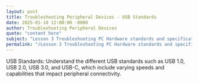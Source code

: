 ```yaml
---
layout: post
title: Troubleshooting Peripheral Devices - USB Standards
date: 2025-01-10 12:00:00 -0000
author: Troubleshooting Peripheral Devices
quote: "content here"
subject: "Lesson 3 Troubleshooting PC Hardware standards and specifications"
permalink: "/Lesson 3 Troubleshooting PC Hardware standards and specifications/Troubleshooting Peripheral Devices/Troubleshooting Peripheral Devices - USB Standards"
---
```


USB Standards: Understand the different USB standards such as USB 1.0, USB 2.0, USB 3.0, and USB-C, which include varying speeds and capabilities that impact peripheral connectivity.
